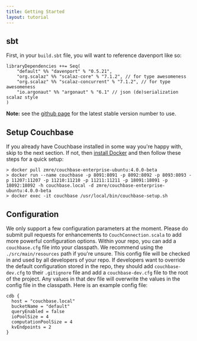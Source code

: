 ```yaml
---
title: Getting Started
layout: tutorial
---
```


## sbt

First, in your `build.sbt` file, you will want to reference davenport like so:

    libraryDependencies ++= Seq(
        "default" %% "davenport" % "0.5.21",
        "org.scalaz" %% "scalaz-core" % "7.1.2", // for type awesomeness
        "org.scalaz" %% "scalaz-concurrent" % "7.1.2", // for type awesomeness
        "io.argonaut" %% "argonaut" % "6.1" // json (de)serialization scalaz style
    )

**Note:** see the [github page](https://github.com/ironcorelabs/davenport) for the latest stable version number to use.

## Setup Couchbase

If you already have Couchbase installed in some way you're happy with, skip to the next section.  If not, then [install Docker](http://www.lmgtfy.com/?q=install+docker&l=1) and then follow these steps for a quick setup:

    > docker pull zmre/couchbase-enterprise-ubuntu:4.0.0-beta
    > docker run --name couchbase -p 8091:8091 -p 8092:8092 -p 8093:8093 -p 11207:11207 -p 11210:11210 -p 11211:11211 -p 18091:18091 -p 18092:18092 -h couchbase.local -d zmre/couchbase-enterprise-ubuntu:4.0.0-beta
    > docker exec -it couchbase /usr/local/bin/couchbase-setup.sh

## Configuration

We only support a few configuration parameters at the moment.  Please do submit pull requests for enhancements to `CouchConnection.scala` to add more powerful configuration options.  Within your repo, you can add a `couchbase.cfg` file into your classpath.  We recommend using the `./src/main/resources` path if you're unsure.  This config file will be checked in and used by all developers of your repo.  If developers want to override the default configuration stored in the repo, they should add `couchbase-dev.cfg` to their `.gitignore` file and add a `couchbase-dev.cfg` file to the root of the project.  Any values in that dev file will overwrite the values in the config file in the classpath.  Here is an example config file:

    cdb {
      host = "couchbase.local"
      bucketName = "default"
      queryEnabled = false
      ioPoolSize = 4
      computationPoolSize = 4
      kvEndpoints = 2
    }


